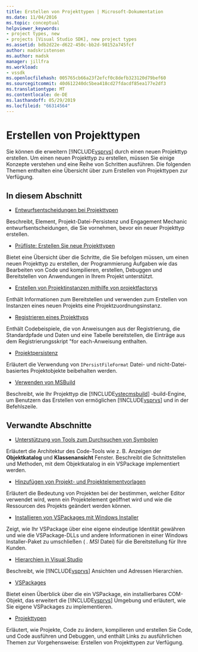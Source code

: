 ```yaml
---
title: Erstellen von Projekttypen | Microsoft-Dokumentation
ms.date: 11/04/2016
ms.topic: conceptual
helpviewer_keywords:
- project types, new
- projects [Visual Studio SDK], new project types
ms.assetid: bdb2d22e-d622-450c-bb2d-98152a745fcf
author: madskristensen
ms.author: madsk
manager: jillfra
ms.workload:
- vssdk
ms.openlocfilehash: 005765cb66a23f2efcf0c8defb323120d79bef60
ms.sourcegitcommit: 40d612240dc5bea418cd27fdacdf85ea177e2df3
ms.translationtype: MT
ms.contentlocale: de-DE
ms.lasthandoff: 05/29/2019
ms.locfileid: "66314564"
---
```

# <a name="create-project-types"></a>Erstellen von Projekttypen
Sie können die erweitern [!INCLUDE[vsprvs](../../code-quality/includes/vsprvs_md.md)] durch einen neuen Projekttyp erstellen. Um einen neuen Projekttyp zu erstellen, müssen Sie einige Konzepte verstehen und eine Reihe von Schritten ausführen. Die folgenden Themen enthalten eine Übersicht über zum Erstellen von Projekttypen zur Verfügung.

## <a name="in-this-section"></a>In diesem Abschnitt
- [Entwurfsentscheidungen bei Projekttypen](../../extensibility/internals/project-type-design-decisions.md)

 Beschreibt, Element, Projekt-Datei-Persistenz und Engagement Mechanic entwurfsentscheidungen, die Sie vornehmen, bevor ein neuer Projekttyp erstellen.

- [Prüfliste: Erstellen Sie neue Projekttypen](../../extensibility/internals/checklist-creating-new-project-types.md)

 Bietet eine Übersicht über die Schritte, die Sie befolgen müssen, um einen neuen Projekttyp zu erstellen, der Programmierung Aufgaben wie das Bearbeiten von Code und kompilieren, erstellen, Debuggen und Bereitstellen von Anwendungen in Ihrem Projekt unterstützt.

- [Erstellen von Projektinstanzen mithilfe von projektfactorys](../../extensibility/internals/creating-project-instances-by-using-project-factories.md)

 Enthält Informationen zum Bereitstellen und verwenden zum Erstellen von Instanzen eines neuen Projekts eine Projektzuordnungsinstanz.

- [Registrieren eines Projekttyps](../../extensibility/internals/registering-a-project-type.md)

 Enthält Codebeispiele, die von Anweisungen aus der Registrierung, die Standardpfade und Daten und eine Tabelle bereitstellen, die Einträge aus dem Registrierungsskript "for each-Anweisung enthalten.

- [Projektpersistenz](../../extensibility/internals/project-persistence.md)

 Erläutert die Verwendung von `IPersistFileFormat` Datei- und nicht-Datei-basiertes Projektobjekte beibehalten werden.

- [Verwenden von MSBuild](../../extensibility/internals/using-msbuild.md)

 Beschreibt, wie Ihr Projekttyp die [!INCLUDE[vstecmsbuild](../../extensibility/internals/includes/vstecmsbuild_md.md)] -build-Engine, um Benutzern das Erstellen von ermöglichen [!INCLUDE[vsprvs](../../code-quality/includes/vsprvs_md.md)] und in der Befehlszeile.

## <a name="related-sections"></a>Verwandte Abschnitte
- [Unterstützung von Tools zum Durchsuchen von Symbolen](../../extensibility/internals/supporting-symbol-browsing-tools.md)

 Erläutert die Architektur des Code-Tools wie z. B. Anzeigen der **Objektkatalog** und **Klassenansicht** Fenster. Beschreibt die Schnittstellen und Methoden, mit dem Objektkatalog in ein VSPackage implementiert werden.

- [Hinzufügen von Projekt- und Projektelementvorlagen](../../extensibility/internals/adding-project-and-project-item-templates.md)

 Erläutert die Bedeutung von Projekten bei der bestimmen, welcher Editor verwendet wird, wenn ein Projektelement geöffnet wird und wie die Ressourcen des Projekts geändert werden können.

- [Installieren von VSPackages mit Windows Installer](../../extensibility/internals/installing-vspackages-with-windows-installer.md)

 Zeigt, wie Ihr VSPackage über eine eigene eindeutige Identität gewähren und wie die VSPackage-DLLs und andere Informationen in einer Windows Installer-Paket zu umschließen ( *. MSI* Datei) für die Bereitstellung für Ihre Kunden.

- [Hierarchien in Visual Studio](../../extensibility/internals/hierarchies-in-visual-studio.md)

 Beschreibt, wie [!INCLUDE[vsprvs](../../code-quality/includes/vsprvs_md.md)] Ansichten und Adressen Hierarchien.

- [VSPackages](../../extensibility/internals/vspackages.md)

 Bietet einen Überblick über die ein VSPackage, ein installierbares COM-Objekt, das erweitert die [!INCLUDE[vsprvs](../../code-quality/includes/vsprvs_md.md)] Umgebung und erläutert, wie Sie eigene VSPackages zu implementieren.

- [Projekttypen](../../extensibility/internals/project-types.md)

 Erläutert, wie Projekte, Code zu ändern, kompilieren und erstellen Sie Code, und Code ausführen und Debuggen, und enthält Links zu ausführlichen Themen zur Vorgehensweise: Erstellen von Projekttypen zur Verfügung.